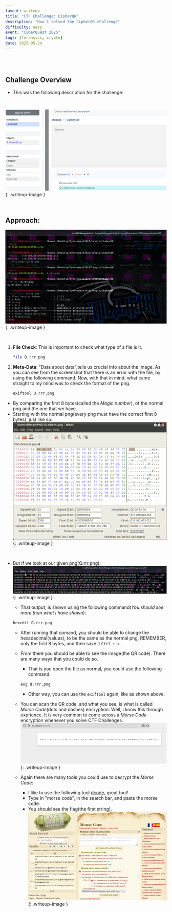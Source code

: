 ```yaml
---
layout: writeup
title: "CTF Challenge: CipherQR"
description: "How I solved the CipherQR challenge"
difficulty: easy
event: "CyberQuest 2025"
tags: [forensics, crypto]
date: 2025-05-24
---
```


<br>
<br>

## Challenge Overview
- This was the following description for the challenge:
<br>

![Challenge Screenshot](/assets/img/CipherQR(1).PNG){: .writeup-image }

<br>

## Approach:

![Recon Screenshot](/assets/img/CipherQR(2).PNG){: .writeup-image }

<br>

1. **File Check**: This is important to check what type of a file is it.
   ```bash
   file Q.rrr.png
   ```
2. **Meta-Data**: "Data about data",tells us crucial info about the image. As you can see from the screenshot that there is an error with the file, by using the following command. Now, with that in mind, what came straight to my mind was  to check the format of the png.
   ```bash
   exiftool Q.rrr.png
   ``` 
- By comparing the first 8 bytes(called the *Magic number*), of the normal png and the one that we have. <br>
- Starting with the normal png(every png must have the correct first 8 bytes), just like so: <br>
   ![Recon Screenshot](/assets/img/PNG-Gradient_hex.png){: .writeup-image }
<br>

- But if we look at our given png(Q.rrr.png): <br>
   ![Recon Screenshot](/assets/img/CipherQR(3).PNG){: .writeup-image }

   - That output, is shown using the following command(*You should see more than what i have shown*):
   ```bash
   hexedit Q.rrr.png
   ```
   - After running that comand, you should be able to change the hexadecimal(values), to be the same as the normal png, REMEMBER, only the first 8 bytes, and then save it `Ctrl + x`.
   - From there you should be able to see the image(the QR code). There are many ways that you could do so.
      - That is you open the file as normal, you could use the following command: <br>
      ```bash
      eog Q.rrr.png
      ```
      - Other way, you can use the `exiftool` again, like as shown above. <br>
   - You can scan the QR code, and what you see, is what is called *Morse Code*(dots and dashes) encryption. Well, i know this through exprience. It is very common to come across a *Morse Code* encryption whenever you solve CTF Challenges. <br>
      ![Recon Screenshot](/assets/img/CipherQR(4).PNG){: .writeup-image }

   - Again there are many tools you could use to decrypt the *Morse Code*:
      - I like to use the following tool [dcode](https://www.dcode.fr/en), great tool!
      - Type in "morse code", in the search bar, and paste the morse code.
      - You should see the flag(the first string). <br>
         ![Recon Screenshot](/assets/img/CipherQR(5).PNG){: .writeup-image }


   